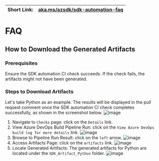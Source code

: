| Short Link: | [aka.ms/azsdk/sdk-automation-faq](https://aka.ms/azsdk/sdk-automation-faq) |
|--|--|

# FAQ

## How to Download the Generated Artifacts

### Prerequisites
Ensure the SDK automation CI check succeeds. If the check fails, the artifacts might not have been generated.

### Steps to Download Artifacts
Let's take Python as an example. The results will be displayed in the pull request comment once the SDK automation CI check completes successfully, as shown in the screenshot below.
![image](https://github.com/Azure/azure-rest-api-specs/assets/20296335/9c386007-785c-41aa-864d-9423e154b158)
1. Navigate to `Checks` page: click on the `Details` link.
2. View Azure DevOps Build Pipeline Run: click on the `View Azure DevOps build log for more details` link.
   ![image](https://github.com/Azure/azure-rest-api-specs/assets/20296335/64ec1f22-37df-4597-8259-3dd581656faa)
3. Browse to Pipeline Run Result: click on the `left` arrow.
   ![image](https://github.com/Azure/azure-rest-api-specs/assets/20296335/726c2e8a-9a39-4af2-b745-0136d53bee6d)
4. Access Artifacts Page: click on the `artifacts` link.
   ![image](https://github.com/Azure/azure-rest-api-specs/assets/20296335/b2c4c307-a430-4dec-bb09-5ac7e659a418)   
5. Locate Generated Artifacts:
   The generated artifacts for Python are located under the `SDK_Artifact_Python` folder.
   ![image](https://github.com/Azure/azure-rest-api-specs/assets/20296335/4cecb794-0ec9-4092-a0cc-b45214438e1e)
   
